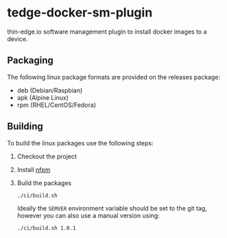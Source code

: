 # tedge-docker-sm-plugin

thin-edge.io software management plugin to install docker images to a device.

## Packaging

The following linux package formats are provided on the releases package:

* deb (Debian/Raspbian)
* apk (Alpine Linux)
* rpm (RHEL/CentOS/Fedora)

## Building

To build the linux packages use the following steps:

1. Checkout the project

2. Install [nfpm](https://nfpm.goreleaser.com/install/)

3. Build the packages

    ```sh
    ./ci/build.sh
    ```

    Ideally the `SEMVER` environment variable should be set to the git tag, however
    you can also use a manual version using:

    ```sh
    ./ci/build.sh 1.0.1
    ```

